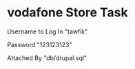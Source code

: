 # vodafone Store Task

Username to Log In    "tawfik"

Password   "123123123"

Attached By  "db/drupal.sql"
